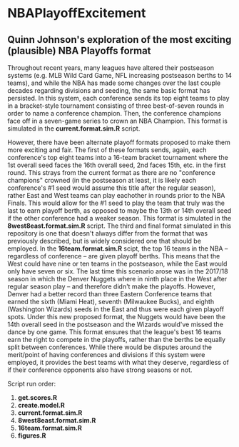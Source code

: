 # NBAPlayoffExcitement
## Quinn Johnson's exploration of the most exciting (plausible) NBA Playoffs format

Throughout recent years, many leagues have altered their postseason systems (e.g. MLB Wild Card Game, NFL increasing postseason berths to 14 teams), and while the NBA has made some changes over the last couple decades regarding divisions and seeding, the same basic format has persisted. In this system, each conference sends its top eight teams to play in a bracket-style tournament consisting of three best-of-seven rounds in order to name a conference champion. Then, the conference champions face off in a seven-game series to crown an NBA Champion. This format is simulated in the __current.format.sim.R__ script.

However, there have been alternate playoff formats proposed to make them more exciting and fair. The first of these formats sends, again, each conference's top eight teams into a 16-team bracket tournament where the 1st overall seed faces the 16th overall seed, 2nd faces 15th, etc. in the first round. This strays from the current format as there are no "conference champions" crowned (in the postseason at least, it is likely each conference's #1 seed would assume this title after the regular season), rather East and West teams can play eachother in rounds prior to the NBA Finals. This would allow for the #1 seed to play the team that truly was the last to earn playoff berth, as opposed to maybe the 13th or 14th overall seed if the other conference had a weaker season. This format is simulated in the __8west8east.format.sim.R__ script. The third and final format simulated in this repository is one that doesn't always differ from the format that was previously described, but is widely considered one that should be employed. In the __16team.format.sim.R__ scipt, the top 16 teams in the NBA –regardless of conference – are given playoff berths. This means that the West could have nine or ten teams in the postseason, while the East would only have seven or six. The last time this scenario arose was in the 2017/18 season in which the Denver Nuggets where in ninth place in the West after regular season play – and therefore didn't make the playoffs. However, Denver had a better record than three Eastern Conference teams that earned the sixth (Miami Heat), seventh (Milwaukee Bucks), and eighth (Washington Wizards) seeds in the East and thus were each given playoff spots. Under this new proposed format, the Nuggets would have been the 14th overall seed in the postseason and the Wizards would've missed the dance by one game. This format ensures that the league's best 16 teams earn the right to compete in the playoffs, rather than the berths be equally split between conferences. While there would be disputes around the merit/point of having conferences and divisions if this system were employed, it provides the best teams with what they deserve, regardless of if their conference opponents also have strong seasons or not.

Script run order:
1. __get.scores.R__
2. __create.model.R__
3. __current.format.sim.R__
4. __8west8east.format.sim.R__
5. __16team.format.sim.R__
6. __figures.R__
